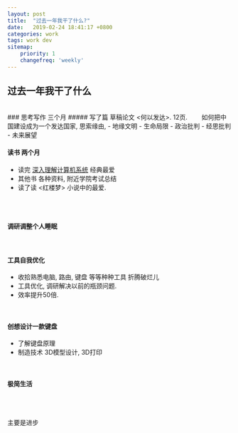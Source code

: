 ```yaml
---
layout: post
title:  "过去一年我干了什么?"
date:   2019-02-24 18:41:17 +0800
categories: work
tags: work dev
sitemap:
    priority: 1
    changefreq: 'weekly'
---
```




## 过去一年我干了什么


<br>
### 思考写作   三个月
##### 写了篇 草稿论文 <何以发达>. 12页.　　 如何把中国建设成为一个发达国家, 思索缘由, 
- 地缘文明
- 生命局限
- 政治批判
- 经思批判
- 未来展望

<br>

#### 读书  两个月

- 读完 [深入理解计算机系统](https://book.douban.com/subject/26912767/)  经典最爱
- 其他书 各种资料, 附近学院考试总结
- 读了读 <红楼梦>    小说中的最爱.

<br><br>

#### 调研调整个人睡眠  

<br>

#### 工具自我优化
- 收拾熟悉电脑, 路由, 键盘  等等种种工具  折腾破烂儿
- 工具优化, 调研解决以前的瓶颈问题.
- 效率提升50倍.

<br>

#### 创想设计一款键盘

- 了解键盘原理
- 制造技术 3D模型设计, 3D打印

<br>


#### 极简生活

<br><br>

主要是进步

